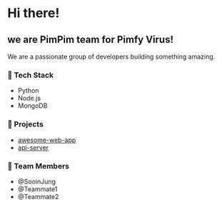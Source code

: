 # Hi there!

## we are PimPim team for Pimfy Virus!

We are a passionate group of developers building something amazing.

### 🔧 Tech Stack
- Python
- Node.js
- MongoDB

### 📁 Projects
- [awesome-web-app](https://github.com/sooin-team/awesome-web-app)
- [api-server](https://github.com/sooin-team/api-server)

### 🙌 Team Members
- @SooinJung
- @Teammate1
- @Teammate2
